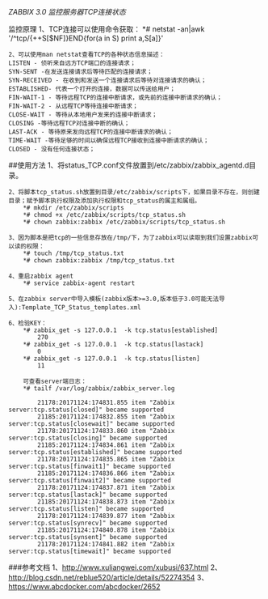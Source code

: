 *ZABBIX 3.0 监控服务器TCP连接状态*


监控原理
	1、TCP连接可以使用命令获取：
	*# netstat -an|awk '/^tcp/{++S[$NF]}END{for(a in S) print a,S[a]}'

	2、可以使用man netstat查看TCP的各种状态信息描述：
	LISTEN - 侦听来自远方TCP端口的连接请求； 
	SYN-SENT -在发送连接请求后等待匹配的连接请求； 
	SYN-RECEIVED - 在收到和发送一个连接请求后等待对连接请求的确认； 
	ESTABLISHED- 代表一个打开的连接，数据可以传送给用户； 
	FIN-WAIT-1 - 等待远程TCP的连接中断请求，或先前的连接中断请求的确认；
	FIN-WAIT-2 - 从远程TCP等待连接中断请求； 
	CLOSE-WAIT - 等待从本地用户发来的连接中断请求； 
	CLOSING -等待远程TCP对连接中断的确认； 
	LAST-ACK - 等待原来发向远程TCP的连接中断请求的确认； 
	TIME-WAIT -等待足够的时间以确保远程TCP接收到连接中断请求的确认； 
	CLOSED - 没有任何连接状态；

##使用方法
    1、将status_TCP.conf文件放置到/etc/zabbix/zabbix_agentd.d目录。

   	2、将脚本tcp_status.sh放置到目录/etc/zabbix/scripts下，如果目录不存在，则创建目录；赋予脚本执行权限及添加执行权限和tcp_status的属主和属组。
		*# mkdir /etc/zabbix/scripts
		*# chmod +x /etc/zabbix/scripts/tcp_status.sh
		*# chown zabbix:zabbix /etc/zabbix/scripts/tcp_status.sh

    3、因为脚本是把tcp的一些信息存放在/tmp/下，为了zabbix可以读取到我们设置zabbix可以读的权限：
		*# touch /tmp/tcp_status.txt
		*# chown zabbix:zabbix /tmp/tcp_status.txt

	4、重启zabbix agent 
		*# service zabbix-agent restart

    5、在zabbix server中导入模板(zabbix版本>=3.0,版本低于3.0可能无法导入):Template_TCP_Status_templates.xml

	6、检验KEY：
		*# zabbix_get -s 127.0.0.1  -k tcp.status[established]
			270
		*# zabbix_get -s 127.0.0.1  -k tcp.status[lastack]
			0
		*# zabbix_get -s 127.0.0.1  -k tcp.status[listen]
			11

		可查看server端日志：
		*# tailf /var/log/zabbix/zabbix_server.log

		 	21178:20171124:174831.855 item "Zabbix server:tcp.status[closed]" became supported
 			21185:20171124:174832.855 item "Zabbix server:tcp.status[closewait]" became supported
 			21178:20171124:174833.860 item "Zabbix server:tcp.status[closing]" became supported
 			21185:20171124:174834.861 item "Zabbix server:tcp.status[established]" became supported
			21178:20171124:174835.865 item "Zabbix server:tcp.status[finwait1]" became supported
 			21185:20171124:174836.866 item "Zabbix server:tcp.status[finwait2]" became supported
 			21178:20171124:174837.871 item "Zabbix server:tcp.status[lastack]" became supported
 			21185:20171124:174838.873 item "Zabbix server:tcp.status[listen]" became supported
 			21178:20171124:174839.877 item "Zabbix server:tcp.status[synrecv]" became supported
 			21185:20171124:174840.878 item "Zabbix server:tcp.status[synsent]" became supported
 			21178:20171124:174841.882 item "Zabbix server:tcp.status[timewait]" became supported




###参考文档
	1、http://www.xuliangwei.com/xubusi/637.html
	2、http://blog.csdn.net/reblue520/article/details/52274354
	3、https://www.abcdocker.com/abcdocker/2652
